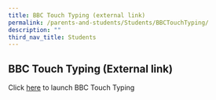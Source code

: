 ```yaml
---
title: BBC Touch Typing (external link)
permalink: /parents-and-students/Students/BBCTouchTyping/
description: ""
third_nav_title: Students
---
```


## BBC Touch Typing (External link)
Click [here](https://www.bbc.co.uk/bitesize/topics/zf2f9j6/articles/z3c6tfr) to launch BBC Touch Typing 
